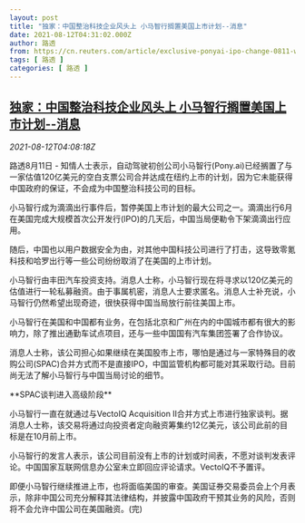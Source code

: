 ```yaml
---
layout: post
title: "独家：中国整治科技企业风头上 小马智行搁置美国上市计划--消息"
date: 2021-08-12T04:31:02.000Z
author: 路透
from: https://cn.reuters.com/article/exclusive-ponyai-ipo-change-0811-wedn-idCNKBS2FD09Y
tags: [ 路透 ]
categories: [ 路透 ]
---
```

<!--1628742662000-->
[独家：中国整治科技企业风头上 小马智行搁置美国上市计划--消息](https://cn.reuters.com/article/exclusive-ponyai-ipo-change-0811-wedn-idCNKBS2FD09Y)
------

<div>
<div><i>2021-08-12T04:08:18Z</i></div><p>路透8月11日 - 知情人士表示，自动驾驶初创公司小马智行(Pony.ai)已经搁置了与一家估值120亿美元的空白支票公司合并达成在纽约上市的计划，因为它未能获得中国政府的保证，不会成为中国整治科技公司的目标。</p><p>小马智行成为滴滴出行事件后，暂停美国上市计划的最大公司之一。滴滴出行6月在美国完成大规模首次公开发行(IPO)的几天后，中国当局便勒令下架滴滴出行应用。</p><p>随后，中国也以用户数据安全为由，对其他中国科技公司进行了打击，这导致零氪科技和哈罗出行等一些公司纷纷取消了在美国的上市计划。</p><p>小马智行由丰田汽车投资支持。消息人士称，小马智行现在将寻求以120亿美元的估值进行一轮私募融资。由于事属机密，消息人士要求匿名。消息人士补充说，小马智行仍然希望出现奇迹，很快获得中国当局放行前往美国上市。</p><p>小马智行在美国和中国都有业务，在包括北京和广州在内的中国城市都有很大的影响力，除了推出通勤车试点项目，还与一些中国国有汽车集团签署了合作协议。</p><p>消息人士称，该公司担心如果继续在美国股市上市，哪怕是通过与一家特殊目的收购公司(SPAC)合并方式而不是直接IPO，中国监管机构都可能对其采取行动。目前尚无法了解小马智行与中国当局讨论的细节。</p><p>**SPAC谈判进入高级阶段**</p><p>小马智行一直在就通过与VectoIQ Acquisition II合并方式上市进行独家谈判。据消息人士称，该交易将通过向投资者定向融资筹集约12亿美元，该公司此前的目标是在10月前上市。</p><p>小马智行的发言人表示，该公司目前没有上市的计划或时间表，不愿对谈判发表评论。中国国家互联网信息办公室未立即回应评论请求。VectoIQ不予置评。</p><p>即便小马智行继续推进上市，也将面临美国的审查。美国证券交易委员会上个月表示，除非中国公司充分解释其法律结构，并披露中国政府干预其业务的风险，否则将不会允许中国公司在美国融资。(完)</p>
</div>
